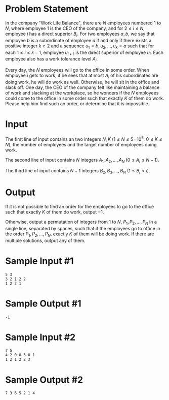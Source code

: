 # Problem Statement

In the company "Work Life Balance", there are $N$ employees numbered $1$ to $N$, where employee $1$ is the CEO of the company, and for $2 \le i \le N$, employee $i$ has a direct superior $B_i$. For two employees $a, b$, we say that employee $b$ is a subordinate of employee $a$ if and only if there exists a positive integer $k \ge 2$ and a sequence $u_1 = b, u_2, \ldots, u_k = a$ such that for each $1 \le i \le k - 1$, employee $u_{i+1}$ is the direct superior of employee $u_i$. Each employee also has a work tolerance level $A_i$.

Every day, the $N$ employees will go to the office in some order. When employee $i$ gets to work, if he sees that at most $A_i$ of his subordinates are doing work, he will do work as well. Otherwise, he will sit in the office and slack off. One day, the CEO of the company felt like maintaining a balance of work and slacking at the workplace, so he wonders if the $N$ employees could come to the office in some order such that exactly $K$ of them do work. Please help him find such an order, or determine that it is impossible.

# Input

The first line of input contains an two integers $N, K$ ($1 \le N \le 5 \cdot 10^5,\ 0 \le K \le N$), the number of employees and the target number of employees doing work.

The second line of input contains $N$ integers $A_1, A_2, \ldots, A_N$ ($0 \le A_i \le N - 1$).

The third line of input contains $N - 1$ integers $B_2, B_3, \ldots, B_N$ ($1 \le B_i < i$).

# Output

If it is not possible to find an order for the employees to go to the office such that exactly $K$ of them do work, output $-1$.

Otherwise, output a permutation of integers from $1$ to $N$, $P_1, P_2, \ldots, P_N$ in a single line, separated by spaces, such that if the employees go to office in the order $P_1, P_2, \ldots, P_N$, exactly $K$ of them will be doing work. If there are multiple solutions, output any of them.

# Sample Input #1
```
5 3
3 2 1 2 2 
1 2 2 1 
```
# Sample Output #1
```
-1
```
# Sample Input #2
```
7 5
4 2 0 0 3 0 1 
1 2 1 2 2 3 
```
# Sample Output #2
```
7 3 6 5 2 1 4
```